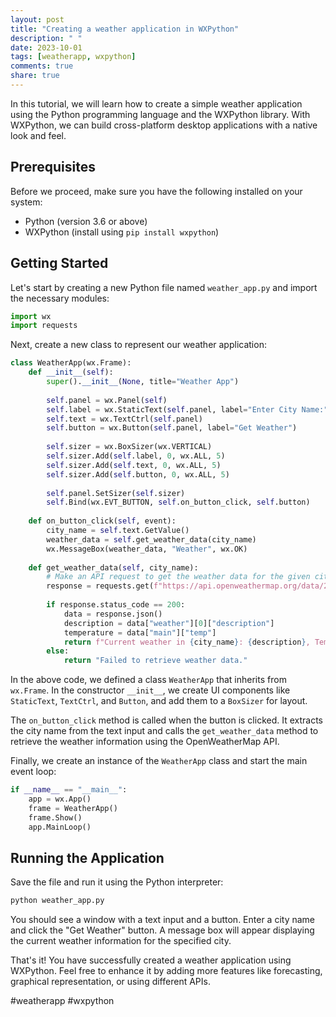 ```yaml
---
layout: post
title: "Creating a weather application in WXPython"
description: " "
date: 2023-10-01
tags: [weatherapp, wxpython]
comments: true
share: true
---
```


In this tutorial, we will learn how to create a simple weather application using the Python programming language and the WXPython library. With WXPython, we can build cross-platform desktop applications with a native look and feel.

## Prerequisites

Before we proceed, make sure you have the following installed on your system:

- Python (version 3.6 or above)
- WXPython (install using `pip install wxpython`)

## Getting Started

Let's start by creating a new Python file named `weather_app.py` and import the necessary modules:

```python
import wx
import requests
```

Next, create a new class to represent our weather application:

```python
class WeatherApp(wx.Frame):
    def __init__(self):
        super().__init__(None, title="Weather App")
        
        self.panel = wx.Panel(self)
        self.label = wx.StaticText(self.panel, label="Enter City Name:")
        self.text = wx.TextCtrl(self.panel)
        self.button = wx.Button(self.panel, label="Get Weather")
        
        self.sizer = wx.BoxSizer(wx.VERTICAL)
        self.sizer.Add(self.label, 0, wx.ALL, 5)
        self.sizer.Add(self.text, 0, wx.ALL, 5)
        self.sizer.Add(self.button, 0, wx.ALL, 5)
        
        self.panel.SetSizer(self.sizer)
        self.Bind(wx.EVT_BUTTON, self.on_button_click, self.button)
        
    def on_button_click(self, event):
        city_name = self.text.GetValue()
        weather_data = self.get_weather_data(city_name)
        wx.MessageBox(weather_data, "Weather", wx.OK)
        
    def get_weather_data(self, city_name):
        # Make an API request to get the weather data for the given city
        response = requests.get(f"https://api.openweathermap.org/data/2.5/weather?q={city_name}&appid=YOUR_API_KEY")
        
        if response.status_code == 200:
            data = response.json()
            description = data["weather"][0]["description"]
            temperature = data["main"]["temp"]
            return f"Current weather in {city_name}: {description}, Temperature: {temperature} K"
        else:
            return "Failed to retrieve weather data."
```

In the above code, we defined a class `WeatherApp` that inherits from `wx.Frame`. In the constructor `__init__`, we create UI components like `StaticText`, `TextCtrl`, and `Button`, and add them to a `BoxSizer` for layout.

The `on_button_click` method is called when the button is clicked. It extracts the city name from the text input and calls the `get_weather_data` method to retrieve the weather information using the OpenWeatherMap API.

Finally, we create an instance of the `WeatherApp` class and start the main event loop:

```python
if __name__ == "__main__":
    app = wx.App()
    frame = WeatherApp()
    frame.Show()
    app.MainLoop()
```

## Running the Application

Save the file and run it using the Python interpreter:

```bash
python weather_app.py
```

You should see a window with a text input and a button. Enter a city name and click the "Get Weather" button. A message box will appear displaying the current weather information for the specified city.

That's it! You have successfully created a weather application using WXPython. Feel free to enhance it by adding more features like forecasting, graphical representation, or using different APIs.

#weatherapp #wxpython